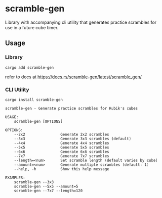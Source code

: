 # scramble-gen

Library with accompanying cli utility that generates practice scrambles for use in a future cube timer.

## Usage
### Library
```shell
cargo add scramble-gen
```
refer to docs at https://docs.rs/scramble-gen/latest/scramble_gen/

### CLI Utility

```shell
cargo install scramble-gen
```

```
scramble-gen - Generate practice scrambles for Rubik's cubes

USAGE:
    scramble-gen [OPTIONS]

OPTIONS:
    --2x2                Generate 2x2 scrambles
    --3x3                Generate 3x3 scrambles (default)
    --4x4                Generate 4x4 scrambles
    --5x5                Generate 5x5 scrambles
    --6x6                Generate 6x6 scrambles
    --7x7                Generate 7x7 scrambles
    --length=<num>       Set scramble length (default varies by cube)
    --amount=<num>       Generate multiple scrambles (default: 1)
    --help, -h           Show this help message

EXAMPLES:
    scramble-gen --3x3
    scramble-gen --5x5 --amount=5
    scramble-gen --7x7 --length=120
```